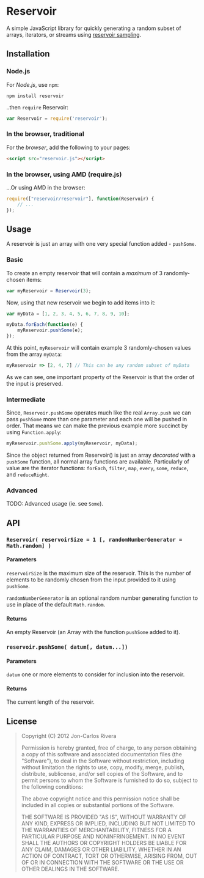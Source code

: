 # Reservoir
A simple JavaScript library for quickly generating a random subset of arrays, iterators, or streams using [reservoir sampling](http://en.wikipedia.org/wiki/Reservoir_sampling).

## Installation

### Node.js

For *Node.js*, use `npm`:

````console
npm install reservoir
````

..then `require` Reservoir:

````javascript
var Reservoir = require('reservoir');
````

### In the browser, traditional

For the *browser*, add the following to your pages:

````html
<script src="reservoir.js"></script>
````

### In the browser, using AMD (require.js)

...Or using AMD in the browser:

````javascript
require(["reservoir/reservoir"], function(Reservoir) {
	// ...
});
````

## Usage

A reservoir is just an array with one very special function added - `pushSome`.

### Basic

To create an empty reservoir that will contain a *maximum* of 3 randomly-chosen items:

````javascript
var myReservoir = Reservoir(3); 
````

Now, using that new reservoir we begin to add items into it:

````javascript
var myData = [1, 2, 3, 4, 5, 6, 7, 8, 9, 10];

myData.forEach(function(e) {
	myReservoir.pushSome(e);
});
````

At this point, `myReservoir` will contain example 3 randomly-chosen values from the array `myData`:

````javascript
myReservoir => [2, 4, 7] // This can be any random subset of myData
````

As we can see, one important property of the Reservoir is that the order of the input is preserved.

### Intermediate

Since, `Reservoir.pushSome` operates much like the real `Array.push` we can pass `pushSome` more than one parameter and each one will be pushed in order. That means we can make the previous example more succinct by using `Function.apply`:

````javascript
myReservoir.pushSome.apply(myReservoir, myData);
````

Since the object returned from Reservoir() is just an array *decorated* with a `pushSome` function, all normal array functions are available. Particularly of value are the iterator functions: `forEach`, `filter`, `map`, `every`, `some`, `reduce`, and `reduceRight`.

### Advanced

TODO: Advanced usage (ie. see `Some`).

## API

### `Reservoir( reservoirSize = 1 [, randomNumberGenerator = Math.random] )`

#### Parameters

`reservoirSize` is the maximum size of the reservoir. This is the number of elements to be randomly chosen from the input provided to it using `pushSome`.

`randomNumberGenerator` is an optional random number generating function to use in place of the default `Math.random`. 

#### Returns

An empty Reservoir (an Array with the function `pushSome` added to it).

### `reservoir.pushSome( datum[, datum...])`

#### Parameters

`datum` one or more elements to consider for inclusion into the reservoir.

#### Returns 

The current length of the reservoir.

## License

> Copyright (C) 2012 Jon-Carlos Rivera
> 
> Permission is hereby granted, free of charge, to any person obtaining a copy of this software and associated documentation files (the "Software"), to deal in the Software without restriction, including without limitation the rights to use, copy, modify, merge, publish, distribute, sublicense, and/or sell copies of the Software, and to permit persons to whom the Software is furnished to do so, subject to the following conditions:
>
> The above copyright notice and this permission notice shall be included in all copies or substantial portions of the Software.
>
> THE SOFTWARE IS PROVIDED "AS IS", WITHOUT WARRANTY OF ANY KIND, EXPRESS OR IMPLIED, INCLUDING BUT NOT LIMITED TO THE WARRANTIES OF MERCHANTABILITY, FITNESS FOR A PARTICULAR PURPOSE AND NONINFRINGEMENT. IN NO EVENT SHALL THE AUTHORS OR COPYRIGHT HOLDERS BE LIABLE FOR ANY CLAIM, DAMAGES OR OTHER LIABILITY, WHETHER IN AN ACTION OF CONTRACT, TORT OR OTHERWISE, ARISING FROM, OUT OF OR IN CONNECTION WITH THE SOFTWARE OR THE USE OR OTHER DEALINGS IN THE SOFTWARE.
